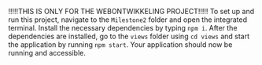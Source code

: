 !!!!!THIS IS ONLY FOR THE WEBONTWIKKELING PROJECT!!!!!
To set up and run this project, navigate to the `Milestone2` folder and open the integrated terminal. 
Install the necessary dependencies by typing `npm i`.
After the dependencies are installed, go to the `views` folder using `cd views` and start the application by running `npm start`. 
Your application should now be running and accessible.


